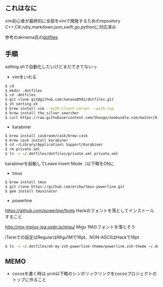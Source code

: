 ## これはなに
vim初心者が最終的に全部をvimで開発するためのrepository  
C++,C#,ruby,markdown,json,swift,go,pythonに対応済み   

参考のakinama氏の[dotfiles](https://github.com/akinama/dotfiles)  

## 手順

setting.shで自動化したいけどまだできてないっ

- vimをいれる

```sh
$ cd
$ mkdir .dotfiles
$ cd .dotfiles
$ git clone git@github.com:hanana0501/dotfiles.git
$ sh setting.sh
$ brew install vim --with-client-server --with-lua
$ brew install the_silver_searcher
$ curl https://raw.githubusercontent.com/Shougo/neobundle.vim/master/bin/install.sh | sh
```

- karabiner

```sh
$ brew install caskroom/cask/brew-cask
$ brew cask install karabiner
$ cd ~/Library/Application\ Support/Karabiner
$ rm private.xml
$ ln -s ~/.dotfiles/dotfiles/private.xml private.xml
```

karabinerを起動してLeave Insert Mode（以下略をONに

- tmux

```sh
$ brew install tmux
$ git clone https://github.com/erikw/tmux-powerline.git
$ gem install tmuxinator
```

- powerline

https://github.com/powerline/fonts
Hackのフォントを落としてインストールすること

http://mix-mplus-ipa.osdn.jp/migu/
Migu 1Mのフォントを落とそう

iTermでの設定はRegularはMigu1Mで16pt、NON-ASCIIはHackで18pt

```sh
$ ln -s ~/.dotfiles/oh-my-zsh-powerline-theme/powerline.zsh-theme ~/.dotfiles/oh-my-zsh/custom/themes/powerline.zsh-theme
```

## MEMO

- cocosを書く時は.ycm以下略のシンボリックリンクをcocosプロジェクトのトップに作ること

